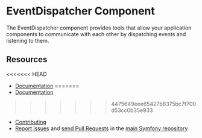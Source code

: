 EventDispatcher Component
=========================

The EventDispatcher component provides tools that allow your application
components to communicate with each other by dispatching events and listening to
them.

Resources
---------

<<<<<<< HEAD
  * [Documentation](https://symfony.com/doc/current/components/event_dispatcher.html)
=======
  * [Documentation](https://symfony.com/doc/current/components/event_dispatcher/index.html)
>>>>>>> 4475649eee65427b8375bc7f700d53cc0b35e933
  * [Contributing](https://symfony.com/doc/current/contributing/index.html)
  * [Report issues](https://github.com/symfony/symfony/issues) and
    [send Pull Requests](https://github.com/symfony/symfony/pulls)
    in the [main Symfony repository](https://github.com/symfony/symfony)
